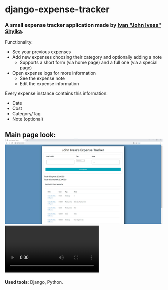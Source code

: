 # django-expense-tracker
### A small expense tracker application made by [Ivan "John Ivess" Shyika](https://www.youtube.com/c/JohnIvess).

Functionality:
- See your previous expenses
- Add new expenses choosing their category and optionally adding a note
    - Supports a short form (via home page) and a full one (via a special page)
- Open expense logs for more information
    - See the expense note
    - Edit the expense information

Every expense instance contains this information:
- Date
- Cost
- Category/Tag
- Note (optional)

Main page look:
![Main page look](publicity/screenshots/scr_main.jpg)
![Demo video](publicity/demo.mp4)
---
**Used tools**: Django, Python.
